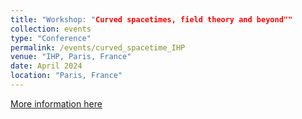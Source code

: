 ```yaml
---
title: "Workshop: "Curved spacetimes, field theory and beyond""
collection: events
type: "Conference"
permalink: /events/curved_spacetime_IHP
venue: "IHP, Paris, France"
date: April 2024
location: "Paris, France"
---
```


[More information here](https://indico.math.cnrs.fr/event/7885/)

